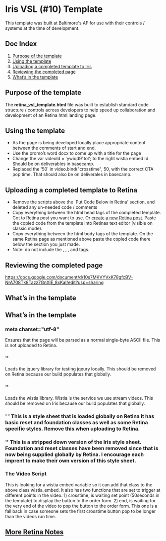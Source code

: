 # Iris VSL (#10) Template
This template was built at Baltimore's AF for use with their controls / systems at the time of development.  


## Doc Index
1. [Purpose of the template](#purpose)  
2. [Using the template](#Using)  
3. [Uploading a completed template to Iris](#Uploading)   
4. [Reviewing the completed page](#Review)  
5. [What’s in the template](#Contents) 


## <a id="purpose" name="purpose">Purpose of the template</a>
 The **retina_vsl_template.html** file was built to establish standard code structure / controls across developers to help speed up collaboration and development of an Retina html landing page.


##  <a id="Using" name="Using">Using the template</a>
*	As the page is being developed locally place appropriate content between the comments of start and end.
*	Use the promo’s word docx to come up with a title for the page
*	Change the var videoId = 'ywiqd91tol'; to the right wistia embed Id. Should be on deliverables in basecamp. 
* Replaced the '50' in video.bind("crosstime", 50, with the correct CTA pop time. That should also be on deliverales in basecamp. 
 


## <a id="Uploading" name="Uploading">Uploading a completed template to Retina</a>
*	Remove the scripts above the 'Put Code Below in Retina' section, and deleted any un-needed code / comments
*	Copy everything between the html head tags of the completed template. Got to Retina post you want to use. Or <a href ="https://www.useloom.com/share/7a8ca0233e2c4e629c25eaeff90f6832">create a new Retina post</a>. Paste the copied code from the template into Retinas text editor (visible on classic mode). 
*	Copy everything between the html body tags of the template. On the same Retina page as mentioned above paste the copied code there below the section you just made.
* Note: do not include the </head>, <body>, </body>, and </html> tags. 


## <a id="Review" name="Review">Reviewing the completed page</a>
https://docs.google.com/document/d/10s7MKVYVxK78gfcBV-NrA708Tk8Tazz7GnXlE_8xKaI/edit?usp=sharing


## <a id="Contents" name="Contents">What’s in the template</a>

## <a id="Contents" name="Contents">What’s in the template</a>

### meta charset="utf-8"
Ensures that the page wlil be parsed as a normal single-byte ASCII file. This is not uploaded to Retina. 


### '<script src="https://ajax.googleapis.com/ajax/libs/jquery/1.12.4/jquery.min.js"></script>'
Loads the jquery library for testing jqeury locally. This should be removed on Retina because our build populates that globally. 

### '<script src="https://fast.wistia.com/assets/external/E-v1.js" async></script>'
Loads the wistia library. Wistia is the service we use stream videos. This should be removed on Iris because our build populates that globally. 

### ' <link rel='stylesheet' href='https://d1jkj6ikrp6h6t.cloudfront.net/wp-content/themes/retina/stylesheets/control.css' type='text/css' media='all' />' This is a style sheet that is loaded globally on Retina it has basic reset and foundation classes as well as some Retina specific styles. Remove this when uploading to Retina.

### '<link rel="stylesheet" type="text/css" href="https://d13p2xj50zkyqm.cloudfront.net/promos/AF/styles/controlstyle.css" />' This is a stripped down version of the Iris style sheet. Foundation and reset classes have been removed since that is now being supplied globally by Retina. I encourage each imprent to make their own version of this style sheet. 

### The Video Script
This is looking for a wistia embed variable so it can add that class to the above class wistia_embed. It also has two functions that are set to trigger at different points in the video. 1) crosstime, is waiting set point (50seconds in the template) to display the button to the order form. 2) end, is waiting for the very end of the video to pop the button to the order form. This one is a fall back in case someone sets the first crosstime button pop to be longer than the videos run time. 

## <a href="#">More Retina Notes</a>


